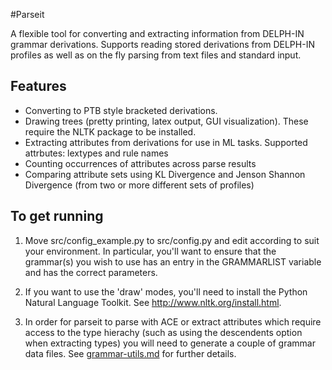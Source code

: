 #Parseit

A flexible tool for converting and extracting information from
DELPH-IN grammar derivations. Supports reading stored derivations 
from DELPH-IN profiles as well as on the fly parsing from text files
and standard input.


## Features

* Converting to PTB style bracketed derivations.
* Drawing trees (pretty printing, latex output, GUI visualization).
  These require the NLTK package to be installed.
* Extracting attributes from derivations for use in ML tasks. 
  Supported attrbutes: lextypes and rule names
* Counting occurrences of attributes across parse results
* Comparing attribute sets using KL Divergence and Jenson 
  Shannon Divergence (from two or more different sets of profiles)


## To get running

1. Move src/config_example.py to src/config.py and edit according to
   suit your environment. In particular, you'll want to ensure that
   the grammar(s) you wish to use has an entry in the GRAMMARLIST
   variable and has the correct parameters. 

2. If you want to use the 'draw' modes, you'll need to install the
   Python Natural Language Toolkit. See
   http://www.nltk.org/install.html.

3. In order for parseit to parse with ACE or extract attributes which
   require access to the type hierachy (such as using the descendents
   option when extracting types) you will need to generate a couple of
   grammar data files. See
   [grammar-utils.md](grammar-utils.md) for further details.
   
